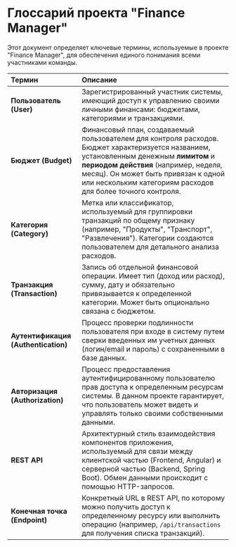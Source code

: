 # Глоссарий проекта "Finance Manager"

Этот документ определяет ключевые термины, используемые в проекте "Finance Manager", для обеспечения единого понимания всеми участниками команды.

| Термин | Описание |
| :--- | :--- |
| **Пользователь (User)** | Зарегистрированный участник системы, имеющий доступ к управлению своими личными финансами: бюджетами, категориями и транзакциями. |
| **Бюджет (Budget)** | Финансовый план, создаваемый пользователем для контроля расходов. Бюджет характеризуется названием, установленным денежным **лимитом** и **периодом действия** (например, неделя, месяц). Он может быть привязан к одной или нескольким категориям расходов для более точного контроля. |
| **Категория (Category)** | Метка или классификатор, используемый для группировки транзакций по общему признаку (например, "Продукты", "Транспорт", "Развлечения"). Категории создаются пользователем для детального анализа расходов. |
| **Транзакция (Transaction)** | Запись об отдельной финансовой операции. Имеет тип (доход или расход), сумму, дату и обязательно привязывается к определенной категории. Может быть опционально связана с бюджетом. |
| **Аутентификация (Authentication)** | Процесс проверки подлинности пользователя при входе в систему путем сверки введенных им учетных данных (логин/email и пароль) с сохраненными в базе данных. |
| **Авторизация (Authorization)** | Процесс предоставления аутентифицированному пользователю прав доступа к определенным ресурсам системы. В данном проекте гарантирует, что пользователь может видеть и управлять только своими собственными данными. |
| **REST API** | Архитектурный стиль взаимодействия компонентов приложения, используемый для связи между клиентской частью (Frontend, Angular) и серверной частью (Backend, Spring Boot). Обмен данными происходит с помощью HTTP-запросов. |
| **Конечная точка (Endpoint)** | Конкретный URL в REST API, по которому можно получить доступ к определенному ресурсу или выполнить операцию (например, `/api/transactions` для получения списка транзакций). |